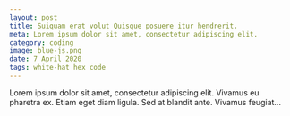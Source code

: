 ```yaml
---
layout: post
title: Suiquam erat volut Quisque posuere itur hendrerit.
meta: Lorem ipsum dolor sit amet, consectetur adipiscing elit.
category: coding
image: blue-js.png
date: 7 April 2020
tags: white-hat hex code
---
```



Lorem ipsum dolor sit amet, consectetur adipiscing elit. Vivamus eu pharetra ex. Etiam eget diam ligula. Sed at blandit ante. Vivamus feugiat...
